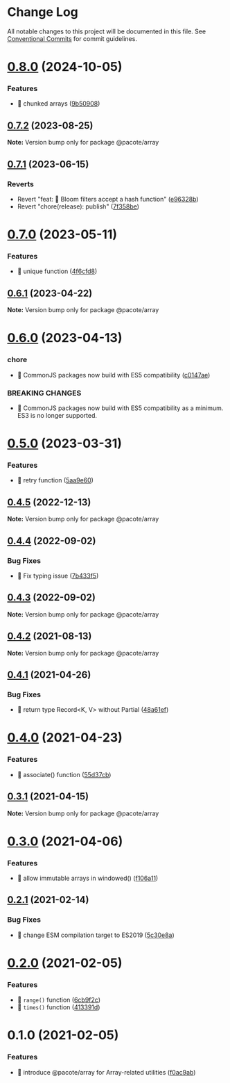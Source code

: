 # Change Log

All notable changes to this project will be documented in this file.
See [Conventional Commits](https://conventionalcommits.org) for commit guidelines.

# [0.8.0](https://github.com/PacoteJS/pacote/compare/@pacote/array@0.7.2...@pacote/array@0.8.0) (2024-10-05)

### Features

- 🎸 chunked arrays ([9b50908](https://github.com/PacoteJS/pacote/commit/9b509080210b50c9e53aead247e46665f97bd047))

## [0.7.2](https://github.com/PacoteJS/pacote/compare/@pacote/array@0.7.1...@pacote/array@0.7.2) (2023-08-25)

**Note:** Version bump only for package @pacote/array

## [0.7.1](https://github.com/PacoteJS/pacote/compare/@pacote/array@1.0.0-alpha.0...@pacote/array@0.7.1) (2023-06-15)

### Reverts

- Revert "feat: 🎸 Bloom filters accept a hash function" ([e96328b](https://github.com/PacoteJS/pacote/commit/e96328bd0773e565b8176b0ba380c0d13bd649dc))
- Revert "chore(release): publish" ([7f358be](https://github.com/PacoteJS/pacote/commit/7f358be82b8df583c598635d87f169164c3f1d56))

# [0.7.0](https://github.com/PacoteJS/pacote/compare/@pacote/array@0.6.1...@pacote/array@0.7.0) (2023-05-11)

### Features

- 🎸 unique function ([4f6cfd8](https://github.com/PacoteJS/pacote/commit/4f6cfd835171ef9aa00120662a4631ca3498419c))

## [0.6.1](https://github.com/PacoteJS/pacote/compare/@pacote/array@0.6.0...@pacote/array@0.6.1) (2023-04-22)

**Note:** Version bump only for package @pacote/array

# [0.6.0](https://github.com/PacoteJS/pacote/compare/@pacote/array@0.5.0...@pacote/array@0.6.0) (2023-04-13)

### chore

- 🤖 CommonJS packages now build with ES5 compatibility ([c0147ae](https://github.com/PacoteJS/pacote/commit/c0147aeffb81322ea59174a3961b10cfb3bf81e5))

### BREAKING CHANGES

- 🧨 CommonJS packages now build with ES5 compatibility as a minimum. ES3 is
  no longer supported.

# [0.5.0](https://github.com/PacoteJS/pacote/compare/@pacote/array@0.4.5...@pacote/array@0.5.0) (2023-03-31)

### Features

- 🎸 retry function ([5aa9e60](https://github.com/PacoteJS/pacote/commit/5aa9e60250770e3f140de2f2d6958aebc90c2894))

## [0.4.5](https://github.com/PacoteJS/pacote/compare/@pacote/array@0.4.4...@pacote/array@0.4.5) (2022-12-13)

**Note:** Version bump only for package @pacote/array

## [0.4.4](https://github.com/PacoteJS/pacote/compare/@pacote/array@0.4.3...@pacote/array@0.4.4) (2022-09-02)

### Bug Fixes

- 🐛 Fix typing issue ([7b433f5](https://github.com/PacoteJS/pacote/commit/7b433f5a50bc9462f13db945e7a458af76eeadd2))

## [0.4.3](https://github.com/PacoteJS/pacote/compare/@pacote/array@0.4.2...@pacote/array@0.4.3) (2022-09-02)

**Note:** Version bump only for package @pacote/array

## [0.4.2](https://github.com/PacoteJS/pacote/compare/@pacote/array@0.4.1...@pacote/array@0.4.2) (2021-08-13)

**Note:** Version bump only for package @pacote/array

## [0.4.1](https://github.com/PacoteJS/pacote/compare/@pacote/array@0.4.0...@pacote/array@0.4.1) (2021-04-26)

### Bug Fixes

- 🐛 return type Record<K, V> without Partial ([48a61ef](https://github.com/PacoteJS/pacote/commit/48a61efd8be2b591f279474f06347e8d8e7be747))

# [0.4.0](https://github.com/PacoteJS/pacote/compare/@pacote/array@0.3.1...@pacote/array@0.4.0) (2021-04-23)

### Features

- 🎸 associate() function ([55d37cb](https://github.com/PacoteJS/pacote/commit/55d37cb8e1f7222f42fcab652dda8b2594003e84))

## [0.3.1](https://github.com/PacoteJS/pacote/compare/@pacote/array@0.3.0...@pacote/array@0.3.1) (2021-04-15)

**Note:** Version bump only for package @pacote/array

# [0.3.0](https://github.com/PacoteJS/pacote/compare/@pacote/array@0.2.1...@pacote/array@0.3.0) (2021-04-06)

### Features

- 🎸 allow immutable arrays in windowed() ([f106a11](https://github.com/PacoteJS/pacote/commit/f106a11a9a290b2b0473dd1842060a885c61a428))

## [0.2.1](https://github.com/PacoteJS/pacote/compare/@pacote/array@0.2.0...@pacote/array@0.2.1) (2021-02-14)

### Bug Fixes

- 🐛 change ESM compilation target to ES2019 ([5c30e8a](https://github.com/PacoteJS/pacote/commit/5c30e8a5da41e1c5c394cbb21f64d2a5256817ea))

# [0.2.0](https://github.com/PacoteJS/pacote/compare/@pacote/array@0.1.0...@pacote/array@0.2.0) (2021-02-05)

### Features

- 🎸 `range()` function ([6cb9f2c](https://github.com/PacoteJS/pacote/commit/6cb9f2c3c67b3d8282610f511f49a37ab7f1b9f2))
- 🎸 `times()` function ([413391d](https://github.com/PacoteJS/pacote/commit/413391d0e4baed72dd1ed908b31c31bc28035fe5))

# 0.1.0 (2021-02-05)

### Features

- 🎸 introduce @pacote/array for Array-related utilities ([f0ac9ab](https://github.com/PacoteJS/pacote/commit/f0ac9ab67f5ae02a5d9849cac26aa69a82f14029))
